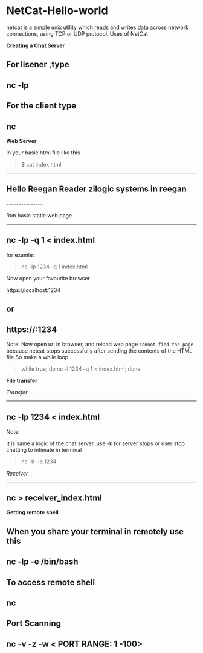 # NetCat-Hello-world
 netcat  is  a simple unix utility which reads and writes data across network connections, using TCP or UDP protocol.
 Uses of NetCat

**Creating a Chat Server**

For lisener ,type
---------------
nc -lp <port>
---------------
For the client type
---------------
nc <IP ADDRESS > <PORT>
---------------
**Web Server**

In your basic html file like this
> $ cat index.html
---------------
<html>
  <head>
    <title>
      Hello
    </title>
  </head>
  <body>
    <h2>
      Hello Reegan Reader zilogic systems in reegan
    </h2>
  </body>
</html>
---------------

Run basic static web page

---------------
nc -lp <PORT> -q 1 < index.html
---------------

for examle:

> nc -lp 1234 -q 1 index.html

Now open your favourite browser

https://localhost:1234

or
---------------
 https://<IP Address>:1234
---------------

Note:
Now open url in browser, and reload web page `cannot find the page` because netcat stops successfully after sending the contents of the HTML file
So make a while loop

> while true; do nc -l 1234 -q 1 < index.html; done

**File transfer**

_Transfer_

---------------
nc -lp 1234 < index.html
---------------
Note:

 It is same a logic of the chat server.
  use -k for server stops or user stop chatting to intimate in terminal
   > nc -k -lp 1234

_Receiver_

-------------
nc  <IP Address> <PORT> > receiver_index.html
-------------

**Getting remote shell**

When you share your terminal in remotely use this
---------------
nc -lp <PORT> -e /bin/bash
---------------
To access remote shell
---------------
nc <IP ADDRESS> <PORT>
---------------
**Port Scanning**
---------------
nc -v -z -w <SEC> <IP ADDRESS> < PORT RANGE: 1 -100>
---------------
